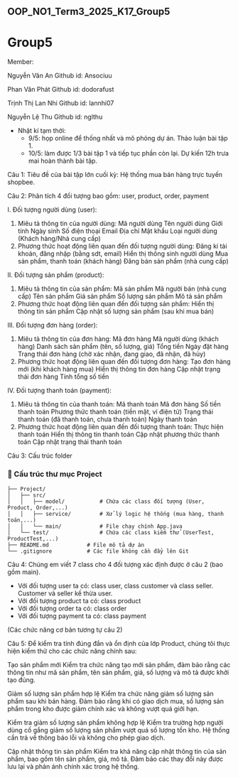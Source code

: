 ## OOP_NO1_Term3_2025_K17_Group5

# Group5

Member:

Nguyễn Văn An
Github id: Ansociuu

Phan Văn Phát
Github id: dodorafust

Trịnh Thị Lan Nhi
Github id: lannhi07

Nguyễn Lệ Thu
Github id: nglthu


- Nhật kí tạm thời: 
  + 9/5: họp online để thống nhất và mô phỏng dự án. Thảo luận bài tập 1.
  + 10/5: làm được 1/3 bài tập 1 và tiếp tục phần còn lại. Dự kiến 12h trưa mai hoàn thành bài tập.

Câu 1: Tiêu đề của bài tập lớn cuối kỳ: Hệ thống mua bán hàng trực tuyến shopbee.

Câu 2: Phân tích 4 đối tượng bao gồm: user, product, order, payment

I. Đối tượng người dùng (user):
1. Miêu tả thông tin của người dùng:
Mã người dùng
Tên người dùng
Giới tính
Ngày sinh
Số điện thoại
Email
Địa chỉ
Mật khẩu
Loại người dùng (Khách hàng/Nhà cung cấp)
2. Phương thức hoạt động liên quan đến đối tượng người dùng:
Đăng kí tài khoản, đăng nhập (bằng sdt, email)
Hiển thị thông sinh người dùng
Mua sản phẩm, thanh toán (khách hàng)
Đăng bán sản phẩm (nhà cung cấp)

II. Đối tượng sản phẩm (product):
1. Miêu tả thông tin của sản phẩm:
Mã sản phẩm
Mã người bán (nhà cung cấp)
Tên sản phẩm
Giá sản phẩm
Số lượng sản phẩm
Mô tả sản phẩm
2. Phương thức hoạt động liên quan đến đối tượng sản phẩm:
Hiển thị thông tin sản phẩm
Cập nhật số lượng sản phẩm (sau khi mua bán)

III. Đối tượng đơn hàng (order):
1. Miêu tả thông tin của đơn hàng:
Mã đơn hàng
Mã người dùng (khách hàng)
Danh sách sản phẩm (tên, số lượng, giá)
Tổng tiền
Ngày đặt hàng
Trạng thái đơn hàng (chờ xác nhận, đang giao, đã nhận, đã hủy)
2. Phương thức hoạt động liên quan đến đối tượng đơn hàng:
Tạo đơn hàng mới (khi khách hàng mua)
Hiển thị thông tin đơn hàng
Cập nhật trạng thái đơn hàng
Tính tổng số tiền

IV. Đối tượng thanh toán (payment):
1. Miêu tả thông tin của thanh toán:
Mã thanh toán
Mã đơn hàng
Số tiền thanh toán
Phương thức thanh toán (tiền mặt, ví điện tử)
Trạng thái thanh toán (đã thanh toán, chưa thanh toán)
Ngày thanh toán
2. Phương thức hoạt động liên quan đến đối tượng thanh toán:
Thực hiện thanh toán
Hiển thị thông tin thanh toán
Cập nhật phương thức thanh toán
Cập nhật trạng thái thanh toán

Câu 3: Cấu trúc folder

### 📁 Cấu trúc thư mục Project

```plaintext
├── Project/
│   ├── src/
│   │   ├── model/           # Chứa các class đối tượng (User, Product, Order,...)
│   │   ├── service/         # Xử lý logic hệ thống (mua hàng, thanh toán,...)
│   │   └── main/            # File chạy chính App.java
│   └── test/                # Chứa các class kiểm thử (UserTest, ProductTest,...)
├── README.md            # File mô tả dự án
└── .gitignore           # Các file không cần đẩy lên Git
```


Câu 4: Chúng em viết 7 class cho 4 đối tượng xác định được ở câu 2 (bao gồm main). 
- Với đối tượng user ta có: class user, class customer và class seller. Customer và seller kế thừa user. 
- Với đối tượng product ta có: class product 
- Với đối tượng order ta có: class order
- Với đối tượng payment ta có: class payment

(Các chức năng cơ bản tương tự câu 2)


Câu 5:
Để kiểm tra tính đúng đắn và ổn định của lớp Product, chúng tôi thực hiện kiểm thử cho các chức năng chính sau:

Tạo sản phẩm mới
Kiểm tra chức năng tạo mới sản phẩm, đảm bảo rằng các thông tin như mã sản phẩm, tên sản phẩm, giá, số lượng và mô tả được khởi tạo đúng.

Giảm số lượng sản phẩm hợp lệ
Kiểm tra chức năng giảm số lượng sản phẩm sau khi bán hàng. Đảm bảo rằng khi có giao dịch mua, số lượng sản phẩm trong kho được giảm chính xác và không vượt quá giới hạn.

Kiểm tra giảm số lượng sản phẩm không hợp lệ
Kiểm tra trường hợp người dùng cố gắng giảm số lượng sản phẩm vượt quá số lượng tồn kho. Hệ thống cần trả về thông báo lỗi và không cho phép giao dịch.

Cập nhật thông tin sản phẩm
Kiểm tra khả năng cập nhật thông tin của sản phẩm, bao gồm tên sản phẩm, giá, mô tả. Đảm bảo các thay đổi này được lưu lại và phản ánh chính xác trong hệ thống.
